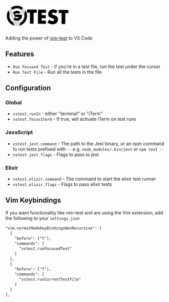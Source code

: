 # ![Vs-Test](https://github.com/ignu/vs-test/raw/master/assets/logo.png)

Adding the power of [vim-test](https://github.com/janko-m/vim-test) to VS Code

## Features

- `Run Focused Test` - if you're in a test file, run the test under the cursor
- `Run Test File` - Run all the tests in the file

## Configuration

### Global

- `vstest.runIn` - either "terminal" or "iTerm"
- `vstest.focusIterm` - If true, will activate iTerm on test runs

### JavaScript

- `vstest.jest.command` - The path to the Jest binary, or an npm command to run tests prefixed with `--` e.g. `node_modules/.bin/jest` or `npm test --`
- `vstest.jest.flags` - Flags to pass to jest

### Elixir

- `vstest.elixir.command` - The command to start the elixir test runner
- `vstest.elixir.flags` - Flags to pass elixir tests

## Vim Keybindings

If you want functionality like vim-test and are using the Vim extension, add the following to your `settings.json`

    "vim.normalModeKeyBindingsNonRecursive": [
      {
        "before": ["t"],
        "commands": [
          "vstest.runFocusedTest"
        ]
      },
      {
        "before": ["T"],
        "commands": [
          "vstest.runCurrentTestFile"
        ]
      }
    ],
